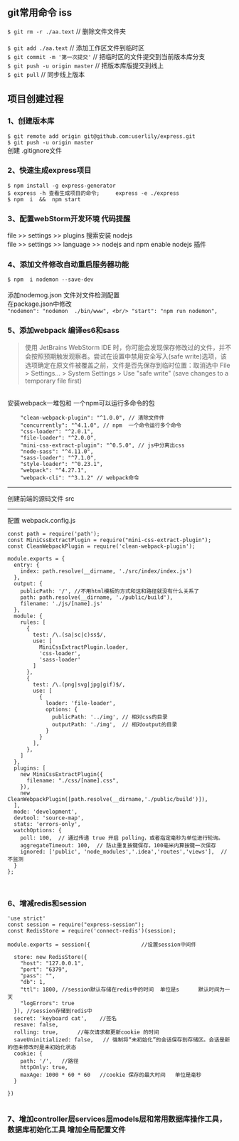 ##  git常用命令  iss
`$ git rm -r ./aa.text`  // 删除文件文件夹
<br/>  
`$ git add ./aa.text`  // 添加工作区文件到临时区
<br/>
`$ git commit -m '第一次提交'`  //  把临时区的文件提交到当前版本库分支
<br/>
`$ git push -u origin master`  // 把版本库版提交到线上
<br/>
`$ git pull` // 同步线上版本

## 项目创建过程

### 1、创建版本库    
`$ git remote add origin git@github.com:userlily/express.git`
<br/>
`$ git push -u origin master`
<br/>
创建   .gitignore文件   
### 2、快速生成express项目
`$ npm install -g express-generator`
<br/> 
`$ express -h 查看生成项目的命令;     express -e ./express`
<br/>
`$ npm  i  &&  npm start`
<br/>  
### 3、配置webStorm开发环境 代码提醒
file >> settings >> plugins  搜索安装 nodejs
<br/>
file >> settings >> language >> nodejs and npm     enable nodejs 插件  
### 4、添加文件修改自动重启服务器功能
`$ npm  i nodemon --save-dev`  
</br>
添加nodemog.json 文件对文件检测配置
<br/>
在package.json中修改
<br/>
`"nodemon": "nodemon  ./bin/www",
<br/>
"start": "npm run nodemon",`
### 5、添加webpack  编译es6和sass
> 使用 JetBrains WebStorm IDE 时，你可能会发现保存修改过的文件，并不会按照预期触发观察者。尝试在设置中禁用安全写入(safe write)选项，该选项确定在原文件被覆盖之前，文件是否先保存到临时位置：取消选中 File > Settings... > System Settings > Use "safe write" (save changes to a temporary file first)

<br/>
安装webpack一堆包和  一个npm可以运行多命令的包
<br/>

```
    "clean-webpack-plugin": "^1.0.0", // 清除文件件
    "concurrently": "^4.1.0", // npm  一个命令运行多个命令
    "css-loader": "^2.0.1", 
    "file-loader": "^2.0.0", 
    "mini-css-extract-plugin": "^0.5.0", // js中分离出css
    "node-sass": "^4.11.0", 
    "sass-loader": "^7.1.0",
    "style-loader": "^0.23.1",
    "webpack": "^4.27.1", 
    "webpack-cli": "^3.1.2" // webpack命令
```

****

创建前端的源码文件 src

*****

配置 webpack.config.js

```
const path = require('path');
const MiniCssExtractPlugin = require("mini-css-extract-plugin");
const CleanWebpackPlugin = require('clean-webpack-plugin');

module.exports = {
  entry: {
    index: path.resolve(__dirname, './src/index/index.js')
  },
  output: {
    publicPath: '/', //不用html模板的方式和这和路径就没有什么关系了
    path: path.resolve(__dirname, './public/build'),
    filename: './js/[name].js'
  },
  module: {
    rules: [
      {
        test: /\.(sa|sc|c)ss$/,
        use: [
          MiniCssExtractPlugin.loader,
          'css-loader',
          'sass-loader'
        ]
      },
      {
        test: /\.(png|svg|jpg|gif)$/,
        use: [
          {
            loader: 'file-loader',
            options: {
              publicPath: '../img', // 相对css的目录
              outputPath: './img',  // 相对output的目录
            }
          }
        ],
      },
    ]
  },
  plugins: [
    new MiniCssExtractPlugin({
      filename: "./css/[name].css",
    }),
    new CleanWebpackPlugin([path.resolve(__dirname,'./public/build')]),
  ],
  mode: 'development',
  devtool: 'source-map',
  stats: 'errors-only',
  watchOptions: {
    poll: 100,  // 通过传递 true 开启 polling，或者指定毫秒为单位进行轮询。
    aggregateTimeout: 100,  // 防止重复按键保存，100毫米内算按键一次保存
    ignored: ['public', 'node_modules','.idea','routes','views'],  //不监测
  }
};

  
```

### 6、增减redis和session

```
'use strict'
const session = require("express-session");
const RedisStore = require('connect-redis')(session);

module.exports = session({                //设置session中间件

  store: new RedisStore({
    "host": "127.0.0.1",
    "port": "6379",
    "pass": "",
    "db": 1,
    "ttl": 1800, //session默认存储在redis中的时间  单位是s      默认时间为一天
    "logErrors": true
  }), //session存储到redis中
  secret: 'keyboard cat',    //签名
  resave: false,
  rolling: true,      //每次请求都更新cookie 的时间
  saveUninitialized: false,   // 强制将“未初始化”的会话保存到存储区。会话是新的但未修改时是未初始化状态
  cookie: {
    path: '/',   //路径
    httpOnly: true,
    maxAge: 1000 * 60 * 60   //cookie 保存的最大时间   单位是毫秒
  }

})


```

###  7、增加controller层services层models层和常用数据库操作工具，数据库初始化工具  增加全局配置文件
